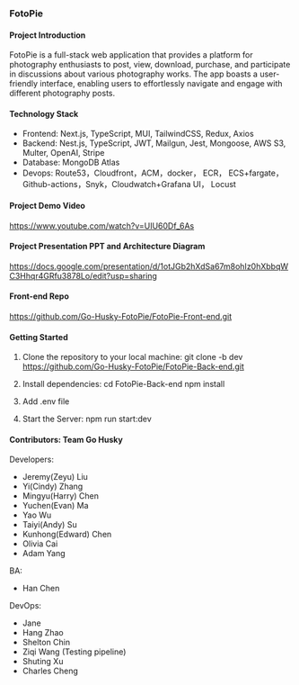 ### FotoPie

#### Project Introduction

FotoPie is a full-stack web application that provides a platform for photography enthusiasts to post, view, download, purchase, and participate in discussions about various photography works. The app boasts a user-friendly interface, enabling users to effortlessly navigate and engage with different photography posts.

#### Technology Stack

- Frontend: Next.js, TypeScript, MUI, TailwindCSS, Redux, Axios
- Backend: Nest.js, TypeScript, JWT, Mailgun, Jest, Mongoose, AWS S3, Multer, OpenAI, Stripe
- Database: MongoDB Atlas
- Devops: Route53，Cloudfront，ACM，docker， ECR， ECS+fargate，Github-actions，Snyk，Cloudwatch+Grafana UI， Locust

#### Project Demo Video

https://www.youtube.com/watch?v=UIU60Df_6As

#### Project Presentation PPT and Architecture Diagram

https://docs.google.com/presentation/d/1otJGb2hXdSa67m8ohIz0hXbbqWC3Hhqr4GRfu3878Lo/edit?usp=sharing

#### Front-end Repo

https://github.com/Go-Husky-FotoPie/FotoPie-Front-end.git

#### Getting Started

1. Clone the repository to your local machine:
   git clone -b dev https://github.com/Go-Husky-FotoPie/FotoPie-Back-end.git

2. Install dependencies:
   cd FotoPie-Back-end
   npm install

3. Add .env file

4. Start the Server:
   npm run start:dev

#### Contributors: Team Go Husky

Developers:

- Jeremy(Zeyu) Liu
- Yi(Cindy) Zhang
- Mingyu(Harry) Chen
- Yuchen(Evan) Ma
- Yao Wu
- Taiyi(Andy) Su
- Kunhong(Edward) Chen
- Olivia Cai
- Adam Yang

BA:

- Han Chen

DevOps:

- Jane
- Hang Zhao
- Shelton Chin
- Ziqi Wang (Testing pipeline)
- Shuting Xu
- Charles Cheng
